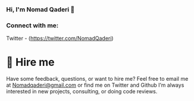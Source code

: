 ### Hi, I'm Nomad Qaderi 👋

<!--
**NomadQaderi/NomadQaderi** is a ✨ _special_ ✨ repository because its `README.md` (this file) appears on your GitHub profile.

Here are some ideas to get you started:

- 🔭 I’m currently working on ...
- 🌱 I’m currently learning ...
- 👯 I’m looking to collaborate on ...
- 🤔 I’m looking for help with ...
- 💬 Ask me about ...
- 📫 How to reach me: ...
- 😄 Pronouns: ...
- ⚡ Fun fact: ...
-->

### Connect with me:

Twitter - (https://twitter.com/NomadQaderi)

# 🤝 Hire me
Have some feedback, questions, or want to hire me? Feel free to email me at Nomadqaderi@gmail.com or find me on Twitter and Github I’m always interested in new projects, consulting, or doing code reviews.
